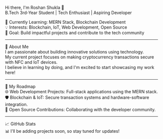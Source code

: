 Hi there, I'm Roshan Shukla 👋 <br>
B.Tech 3rd-Year Student | Tech Enthusiast | Aspiring Developer

🌱 Currently Learning: MERN Stack, Blockchain Development<br>
💡 Interests: Blockchain, IoT, Web Development, Open Source<br>
🎯 Goal: Build impactful projects and contribute to the tech community<br>
<hr>

🚀 About Me<br>
I am passionate about building innovative solutions using technology.<br>
My current project focuses on making cryptocurrency transactions secure with NFC and IoT devices.<br>
I believe in learning by doing, and I'm excited to start showcasing my work here!<br>

<hr>

🔨 My Roadmap<br>
🌐 Web Development Projects: Full-stack applications using the MERN stack.<br>
🛡️ Blockchain & IoT: Secure transaction systems and hardware-software integration.<br>
🤝 Open Source Contributions: Collaborating with the developer community.<br>
<hr>
📈 GitHub Stats<br>
📊 I'll be adding projects soon, so stay tuned for updates!






<!--[![Anurag's GitHub stats](https://github-readme-stats.vercel.app/api?username=Flashyrs&theme=dark)](https://github.com/anuraghazra/github-readme-stats)
![Alt text](https://spotify-recently-played-readme.vercel.app/api?user=31y2lypuqiuqhvtzx6dzoih72ztu&count=2)

